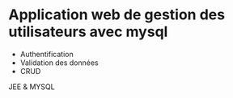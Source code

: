 # Application web de gestion des utilisateurs avec mysql
* Authentification
* Validation des données
* CRUD

JEE & MYSQL
